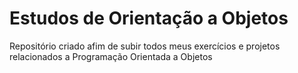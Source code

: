 # Estudos de Orientação a Objetos
Repositório criado afim de subir todos meus exercícios e projetos relacionados a Programação Orientada a Objetos
